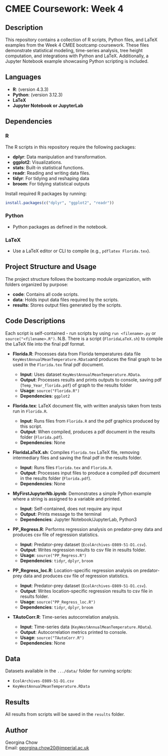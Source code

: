 # CMEE Coursework: Week 4

## Description
This repository contains a collection of R scripts, Python files, and LaTeX examples from the Week 4 CMEE bootcamp coursework. These files demonstrate statistical modeling, time-series analysis, tree height computation, and integrations with Python and LaTeX. Additionally, a Jupyter Notebook example showcasing Python scripting is included.
## Languages
- **R**: (version 4.3.3)
- **Python**: (version 3.12.3) 
- **LaTeX**
- **Jupyter Notebook or JupyterLab**

## Dependencies

### R
The R scripts in this repository require the following packages:
- **dplyr**: Data manipulation and transformation.
- **ggplot2**: Visualizations.
- **stats**: Built-in statistical functions.
- **readr**: Reading and writing data files.
- **tidyr**: For tidying and reshaping data
- **broom**: For tidying statistical outputs

Install required R packages by running:
```r
install.packages(c("dplyr", "ggplot2", "readr"))
```

### Python
- Python packages as defined in the notebook.

### LaTeX
- Use a LaTeX editor or CLI to compile (e.g., `pdflatex Florida.tex`).

## Project Structure and Usage
The project structure follows the bootcamp module organization, with folders organized by purpose:

- **code**: Contains all code scripts.
- **data**: Holds input data files required by the scripts.
- **results**: Stores output files generated by the scripts.

## Code Descriptions
Each script is self-contained - run scripts by using `run <filename>.py` or `source("<filename>.R")`.
N.B. There is a script (`FloridaLaTeX.sh`) to compile the LaTeX file into the final pdf format. 

- **Florida.R**: Processes data from Florida temperatures data file `KeyWestAnnualMeanTemperature.RData`and produces the final graph to be used in the `Florida.tex` final pdf document.
  - **Input**: Uses dataset `KeyWestAnnualMeanTemperature.RData`.
  - **Output**: Processes results and prints outputs to console, saving pdf (`Temp_Year_florida.pdf`) of graph to the results folder
  - **Usage**: `source("Florida.R")`
  - **Dependencies**: `ggplot2`
  
- **Florida.tex**: LaTeX document file, with written analysis taken from tests run in `Florida.R`.
  - **Input**: Runs files from `Florida.R` and the pdf graphics produced by this script.
  - **Output**: When compiled, produces a pdf document in the results folder (`Florida.pdf`). 
  - **Dependencies**: None 

- **FloridaLaTeX.sh**: Compiles `Florida.tex` LaTeX file, removing intermediary files and saving the final pdf in the results folder. 
  - **Input**: Runs files `Florida.tex` and `Florida.R`.
  - **Output**: Processes input files to produce a compiled pdf document in the results folder (`Florida.pdf`). 
  - **Dependencies**: None 

- **MyFirstJupyterNb.ipynb**: Demonstrates a simple Python example where a string is assigned to a variable and printed.
  - **Input**: Self-contained, does not require any input 
  - **Output**: Prints message to the terminal 
  - **Dependencies**: Jupyter Notebook/JupyterLab, Python3

- **PP_Regress.R**: Performs regression analysis on predator-prey data and produces csv file of regression statistics.
  - **Input**: Predator-prey dataset (`EcolArchives-E089-51-D1.csv`).
  - **Output**: Writes regression results to csv file in results folder.
  - **Usage**: `source("PP_Regress.R")`
  - **Dependencies**: `tidyr`, `dplyr`, `broom`

- **PP_Regress_loc.R**: Location-specific regression analysis on predator-prey data and produces csv file of regression statistics.
  - **Input**: Predator-prey dataset (`EcolArchives-E089-51-D1.csv`).
  - **Output**: Writes location-specific regression results to csv file in results folder.
  - **Usage**: `source("PP_Regress_loc.R")`
  - **Dependencies**: `tidyr`, `dplyr`, `broom`

- **TAutoCorr.R**: Time-series autocorrelation analysis.
  - **Input**: Time-series data (`KeyWestAnnualMeanTemperature.RData`).
  - **Output**: Autocorrelation metrics printed to console.
  - **Usage**: `source("TAutoCorr.R")`
  - **Dependencies**: None


## Data
Datasets available in the `.../data/` folder for running scripts:
- `EcolArchives-E089-51-D1.csv`
- `KeyWestAnnualMeanTemperature.RData`

## Results
All results from scripts will be saved in the `results` folder.

## Author
Georgina Chow  
Email: [georgina.chow20@imperial.ac.uk](mailto:georgina.chow20@imperial.ac.uk)


